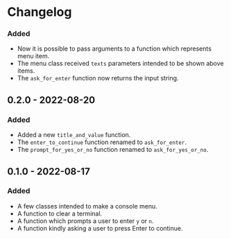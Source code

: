 # Changelog

<!-- ## [Unreleased] -->

### Added

- Now it is possible to pass arguments to a function which represents menu item.
- The menu class received `texts` parameters intended to be shown above items.
- The `ask_for_enter` function now returns the input string.

## 0.2.0 - 2022-08-20

### Added

- Added a new `title_and_value` function.
- The `enter_to_continue` function renamed to `ask_for_enter`.
- The `prompt_for_yes_or_no` function renamed to `ask_for_yes_or_no`.

## 0.1.0 - 2022-08-17

### Added

- A few classes intended to make a console menu.
- A function to clear a terminal.
- A function which prompts a user to enter `y` or `n`.
- A function kindly asking a user to press Enter to continue.